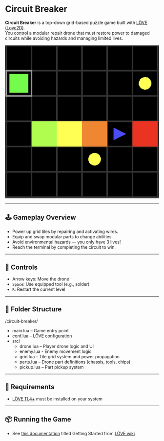 # Circuit Breaker

**Circuit Breaker** is a top-down grid-based puzzle game built with [LÖVE (Love2D)](https://love2d.org/).  
You control a modular repair drone that must restore power to damaged circuits while avoiding hazards and managing limited lives.

![Screenshot](screenshot.png)

---

## 🕹 Gameplay Overview

- Power up grid tiles by repairing and activating wires.
- Equip and swap modular parts to change abilities.
- Avoid environmental hazards — you only have 3 lives!
- Reach the terminal by completing the circuit to win.

---

## 🔧 Controls

- Arrow keys: Move the drone
- `Space`: Use equipped tool (e.g., solder)
- `R`: Restart the current level

---

## 📁 Folder Structure
/circuit-breaker/
- main.lua – Game entry point
- conf.lua – LÖVE configuration
- src/
    - drone.lua – Player drone logic and UI
	- enemy.lua - Enemy movement logic
	- grid.lua – Tile grid system and power propagation
	- parts.lua – Drone part definitions (chassis, tools, chips)
	- pickup.lua – Part pickup system

---

## 🚀 Requirements

- [LÖVE 11.4+](https://love2d.org/) must be installed on your system

---

## 📦 Running the Game

 - See [this documentation](https://love2d.org/wiki/Getting_Started) titled Getting Started from [LÖVE wiki](https://love2d.org/wiki/Main_Page)